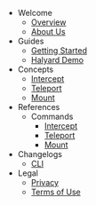 - Welcome
  - [Overview](/welcome/overview)
  - [About Us](/welcome/about-us)
- Guides
  - [Getting Started](/guides/getting-started)
  - [Halyard Demo](/guides/halyard-demo)
- Concepts
  - [Intercept](/concepts/intercept)
  - [Teleport](/concepts/teleport)
  - [Mount](/concepts/mount)
- References
  - Commands
    - [Intercept](/references/intercept)
    - [Teleport](/references/teleport)
    - [Mount](/references/mount)
- Changelogs
  - [CLI](/changelogs/cli)
- Legal
  - [Privacy](https://codezero.io/privacy)
  - [Terms of Use](https://codezero.io/terms)
